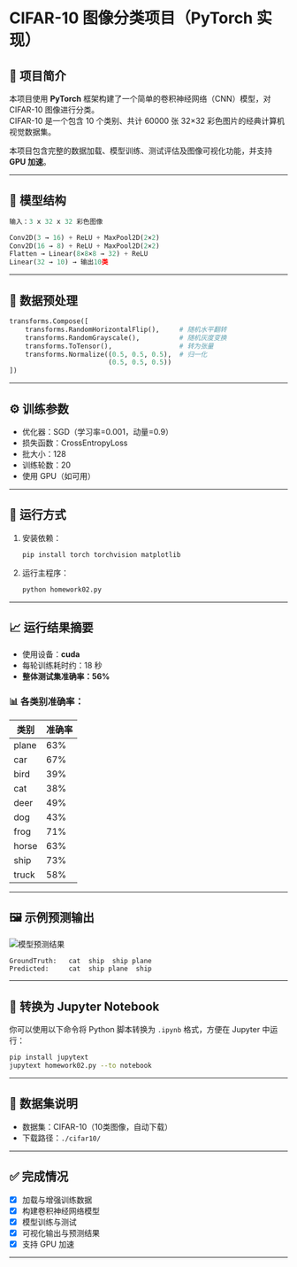 # CIFAR-10 图像分类项目（PyTorch 实现）

## 📌 项目简介

本项目使用 **PyTorch** 框架构建了一个简单的卷积神经网络（CNN）模型，对 CIFAR-10 图像进行分类。  
CIFAR-10 是一个包含 10 个类别、共计 60000 张 32×32 彩色图片的经典计算机视觉数据集。

本项目包含完整的数据加载、模型训练、测试评估及图像可视化功能，并支持 **GPU 加速**。

---

## 🧠 模型结构

```python
输入：3 x 32 x 32 彩色图像

Conv2D(3 → 16) + ReLU + MaxPool2D(2×2)  
Conv2D(16 → 8) + ReLU + MaxPool2D(2×2)  
Flatten → Linear(8×8×8 → 32) + ReLU  
Linear(32 → 10) → 输出10类
````

---

## 🔧 数据预处理

```python
transforms.Compose([
    transforms.RandomHorizontalFlip(),     # 随机水平翻转
    transforms.RandomGrayscale(),          # 随机灰度变换
    transforms.ToTensor(),                 # 转为张量
    transforms.Normalize((0.5, 0.5, 0.5),  # 归一化
                         (0.5, 0.5, 0.5))
])
```

---

## ⚙️ 训练参数

* 优化器：SGD（学习率=0.001，动量=0.9）
* 损失函数：CrossEntropyLoss
* 批大小：128
* 训练轮数：20
* 使用 GPU（如可用）

---

## 🚀 运行方式

1. 安装依赖：

   ```bash
   pip install torch torchvision matplotlib
   ```

2. 运行主程序：

   ```bash
   python homework02.py
   ```

---

## 📈 运行结果摘要

* 使用设备：**cuda**
* 每轮训练耗时约：18 秒
* **整体测试集准确率：56%**

### 📊 各类别准确率：

| 类别    | 准确率 |
| ----- | --- |
| plane | 63% |
| car   | 67% |
| bird  | 39% |
| cat   | 38% |
| deer  | 49% |
| dog   | 43% |
| frog  | 71% |
| horse | 63% |
| ship  | 73% |
| truck | 58% |

---

## 🖼️ 示例预测输出
![模型预测结果](D:/neural_network/作业2/Figure_1.png)

```text
GroundTruth:   cat  ship  ship plane  
Predicted:     cat  ship plane  ship
```
---

## 🔄 转换为 Jupyter Notebook

你可以使用以下命令将 Python 脚本转换为 `.ipynb` 格式，方便在 Jupyter 中运行：

```bash
pip install jupytext
jupytext homework02.py --to notebook
```

---

## 📁 数据集说明

* 数据集：CIFAR-10（10类图像，自动下载）
* 下载路径：`./cifar10/`

---

## ✅ 完成情况

* [x] 加载与增强训练数据
* [x] 构建卷积神经网络模型
* [x] 模型训练与测试
* [x] 可视化输出与预测结果
* [x] 支持 GPU 加速

---



